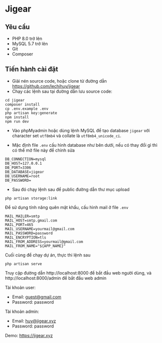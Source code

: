 # Jigear

## Yêu cầu
- PHP 8.0 trở lên
- MySQL 5.7 trở lên
- Git
- Composer

## Tiến hành cài đặt
- Giải nén source code, hoặc clone từ đường dẫn https://github.com/lechihuy/jigear
- Chạy các lệnh sau tại đường dẫn lưu source code:
```
cd jigear
composer install
cp .env.example .env
php artisan key:generate
npm install
npm run dev
```

- Vào phpMyadmin hoặc dùng lệnh MySQL để tạo database `jigear` với character set `utf8mb4` và collate là `utf8mb4_unicode_ci`.  

- Mặc định  file `.env` cấu hình database như bên dưới, nếu có thay đổi gì thì có thể mở file này để chỉnh sửa
```
DB_CONNECTION=mysql
DB_HOST=127.0.0.1
DB_PORT=3306
DB_DATABASE=jigear
DB_USERNAME=root
DB_PASSWORD=
```

- Sau đó chạy lệnh sau để public đường dẫn thư mục upload
```
php artisan storage:link
```

Để sử dụng tính năng quên mật khẩu, cấu hình mail ở file `.env`
```
MAIL_MAILER=smtp
MAIL_HOST=smtp.gmail.com
MAIL_PORT=465
MAIL_USERNAME=yourmail@gmail.com
MAIL_PASSWORD=password
MAIL_ENCRYPTION=tls
MAIL_FROM_ADDRESS=yourmail@gmail.com
MAIL_FROM_NAME="${APP_NAME}"
```

Cuối cùng để chạy dự án, thực thi lệnh sau
```
php artisan serve
```

Truy cập đường dẫn http://localhost:8000 để bắt đầu web người dùng, và http://localhost:8000/admin để bắt đầu web admin

Tài khoản user:
- Email: guest@gmail.com
- Password: password

Tài khoản admin:
- Email: huy@jigear.xyz
- Password: password

Demo: https://jigear.xyz
